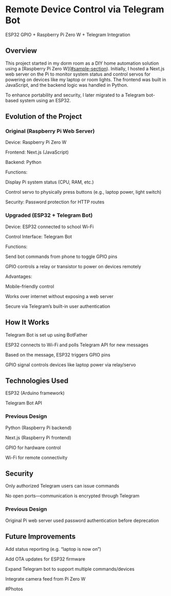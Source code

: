 # Remote Device Control via Telegram Bot
ESP32 GPIO + Raspberry Pi Zero W + Telegram Integration

## Overview
This project started in my dorm room as a DIY home automation solution using a [Raspberry Pi Zero W][(#sample-section](https://github.com/jackshisd/Pi-Zero-Server)). Initially, I hosted a Next.js web server on the Pi to monitor system status and control servos for powering on devices like my laptop or room lights. The frontend was built in JavaScript, and the backend logic was handled in Python.

To enhance portability and security, I later migrated to a Telegram bot-based system using an ESP32.

## Evolution of the Project
### Original (Raspberry Pi Web Server)
Device: Raspberry Pi Zero W

Frontend: Next.js (JavaScript)

Backend: Python

Functions:

Display Pi system status (CPU, RAM, etc.)

Control servo to physically press buttons (e.g., laptop power, light switch)

Security: Password protection for HTTP routes

### Upgraded (ESP32 + Telegram Bot)
Device: ESP32 connected to school Wi-Fi

Control Interface: Telegram Bot

Functions:

Send bot commands from phone to toggle GPIO pins

GPIO controls a relay or transistor to power on devices remotely

Advantages:

Mobile-friendly control

Works over internet without exposing a web server

Secure via Telegram’s built-in user authentication

## How It Works
Telegram Bot is set up using BotFather

ESP32 connects to Wi-Fi and polls Telegram API for new messages

Based on the message, ESP32 triggers GPIO pins

GPIO signal controls devices like laptop power via relay/servo

## Technologies Used
ESP32 (Arduino framework)

Telegram Bot API

### Previous Design

Python (Raspberry Pi backend)

Next.js (Raspberry Pi frontend)

GPIO for hardware control

Wi-Fi for remote connectivity

## Security
Only authorized Telegram users can issue commands

No open ports—communication is encrypted through Telegram

### Previous Design

Original Pi web server used password authentication before deprecation

## Future Improvements
Add status reporting (e.g. “laptop is now on”)

Add OTA updates for ESP32 firmware

Expand Telegram bot to support multiple commands/devices

Integrate camera feed from Pi Zero W

#Photos
